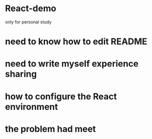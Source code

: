 # React-demo
only for personal study

# need to know how to edit README

# need to write myself experience sharing

# how to configure the React environment

# the problem had meet
